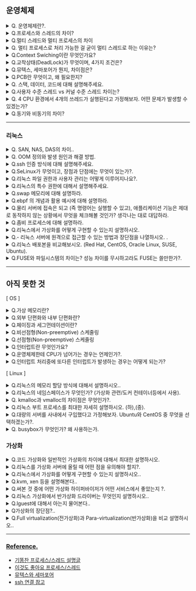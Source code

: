 ## 운영체제

<details>
<summary>Q. 운영체제란?.</summary>
<div markdown="1">


<span style="background:rgba(74, 82, 199, 0.2)">운영체제란 컴퓨터 사용자와 컴퓨터 HW 간의 인터페이스로서 동작하는 시스템 SW의 일종으로, 다른 응용프로그램이 유용한 작업을 할 수 있도록 환경을 제공해줍니다.</span>

![](https://i.imgur.com/IO8Ei9b.png)

운영체제의 코어(핵심) 부분을 **커널(Kernel)**이라고 하는데, 일반적으로는 커널에 여러가지 기능(라이브러리, 시스템 프로그램 등등)이 추가된 상태를 통칭해서 운영체제(OS)라고 한다.

### 운영체제의 주요 목적은?

CPU, 입출력 장치, 프로세스 등 컴퓨터 시스템의 자원을 관리하여 컴퓨터 시스템이 제대로 작동하도록 합니다. 이외에도 처리능력 향상, 반환 시간 단축, 신뢰도 향상 등이 있습니다.

- 처리능력: 일정 시간 내에 시스템이 처리하는 일의 양
- 신뢰도: 시스템이 주어진 문제를 정확하게 해결하는 정도
- 반환 시간: 일정 시간 내에 시스템이 처리하는 일의 양


</div>
</details>

<details>
<summary>Q.프로세스와 스레드의 차이?</summary>
<div markdown="1">

> - 프로세스: 운영체제로부터 자원을 할당받은 작업의 단위.  
> - 스레드: 프로세스가 할당받은 자원을 이용하는 실행 흐름의 단위.

### 프로세스 
- 프로세스는 각각 독립된 메모리 영역(Code, Data, Stack, Heap의 구조)을 할당받는다.
- 각 프로세스는 별도의 주소 공간에서 실행되며, 한 프로세스는 다른 프로세스의 변수나 자료구조에 접근할 수 없다.
- 한 프로세스가 다른 프로세스의 자원에 접근하려면 프로세스 간의 통신(IPC, inter-process communication)을 사용해야 한다.

  ![](https://i.imgur.com/TkHdAJQ.png)



### 스레드 
스레드는 프로세스 내에서 각각 Stack만 따로 할당받고 Code, Data, Heap 영역은 공유한다.
- 스레드는 한 프로세스 내에서 동작되는 여러 실행의 흐름으로, 프로세스 내의 주소 공간이나 자원들(힙 공간 등)을 같은 프로세스 내에 스레드끼리 공유하면서 실행된다.
- 같은 프로세스 안에 있는 여러 스레드들은 같은 힙 공간을 공유한다. 반면에 프로세스는 다른 프로세스의 메모리에 직접 접근할 수 없다.
- 각각의 스레드는 별도의 레지스터와 스택을 갖고 있지만, 힙 메모리는 서로 읽고 쓸 수 있다.
- 한 스레드가 프로세스 자원을 변경하면, 다른 이웃 스레드(sibling thread)도 그 변경 결과를 즉시 볼 수 있다.

  ![](https://i.imgur.com/iBkvhWc.png)


**<font color="#00b050">한마디로 요약:</font>**
프로세스는 각각 독립된 메모리 영역을 할당받는 반면에, 스레드는 stack 만 따로 할당 받고 code,data,heap 을 공유한다는 차이점이 있습니다. 



[이해하기 좋은 글](https://inpa.tistory.com/entry/%F0%9F%91%A9%E2%80%8D%F0%9F%92%BB-%ED%94%84%EB%A1%9C%EC%84%B8%EC%8A%A4-%E2%9A%94%EF%B8%8F-%EC%93%B0%EB%A0%88%EB%93%9C-%EC%B0%A8%EC%9D%B4)

</div>
</details>

<details>
<summary>Q.멀티 스레드와 멀티 프로세스의 차이</summary>
<div markdown="1">



![](https://i.imgur.com/tzoRBQU.png)

### 멀티 프로세스
**멀티 프로세싱이란**

하나의 프로그램을 여러 개의 프로세스로 구성하여 각 프로세스가 하나의 작업(태스크)을 처리하도록 하는 것이다.

**<font color="#00b050">장점</font>**
여러 개의 자식 프로세스 중 하나에 문제가 발생하면 그 자식 프로세스만 죽는 것 이상으로 다른 영향이 확산되지 않는다.

<font color="#ff0000">**단점**</font>
**Context Switching에서의 오버헤드**
Context Switching 과정에서 캐쉬 메모리 초기화 등 무거운 작업이 진행되고 많은 시간이 소모되는 등의 오버헤드가 발생하게 된다.

프로세스는 각각의 독립된 메모리 영역을 할당받았기 때문에 프로세스 사이에서 공유하는 메모리가 없어, Context Switching가 발생하면 캐쉬에 있는 모든 데이터를 모두 리셋하고 <u>다시 캐쉬 정보를 불러와야 한다.</u>

**프로세스 사이의 어렵고 복잡한 통신 기법(IPC)**
프로세스는 각각의 독립된 메모리 영역을 할당받았기 때문에 하나의 프로그램에 속하는 프로세스들 사이의 변수를 공유할 수 없다.



### 멀티 스레드
**멀티 스레딩이란**
하나의 응용프로그램을 여러 개의 스레드로 구성하고 각 스레드로 하여금 하나의 작업을 처리하도록 하는 것이다.


<font color="#00b050">**장점**</font>

**시스템 자원 소모 감소 (자원의 효율성 증대)**

프로세스를 생성하여 자원을 할당하는 시스템 콜이 줄어들어 자원을 효율적으로 관리할 수 있다.

**시스템 처리량 증가 (처리 비용 감소)**

스레드 간 데이터를 주고 받는 것이 간단해지고 시스템 자원 소모가 줄어들게 된다.
스레드 사이의 작업량이 작아 Context Switching이 빠르다.
간단한 통신 방법으로 인한 프로그램 응답 시간 단축

스레드는 프로세스 내의 Stack 영역을 제외한 모든 메모리를 공유하기 때문에 <u>통신의 부담이 적다.</u>

**<font color="#ff0000">단점</font>**
- 주의 깊은 설계가 필요하다.
- 디버깅이 까다롭다.
- 단일 프로세스 시스템의 경우 효과를 기대하기 어렵다.
- 다른 프로세스에서 스레드를 제어할 수 없다. (즉, 프로세스 밖에서 스레드 각각을 제어할 수 없다.)
- 멀티 스레드의 경우 자원 공유의 문제가 발생한다. (동기화 문제)
- 하나의 스레드에 문제가 발생하면 전체 프로세스가 영향을 받는다.

> **요약**
> 멀티 프로세스는 하나의 프로그램을 여러개의 프로세스로 구성하여 하나의 작업을 처리여 프로세스가 갑자기 종료되더라도 다른 프세스는 영향을 받지 않습니다만, 
> 
> 독립된 메모리 영역이기에 컨텍스트 스위치 비용이 발생합니다. 
> 
> 반면 멀티 스레드는 프로그램을 여러개의 쓰레드로 구성하여 작업을 처리합니다. 스레드간 데이터 공유가 쉽지만, 하나의 스레에 문제가 발생하면 다른 스레드가 영향을 받아 전체 프로세스가 영향을 받습니다.




</div>
</details>

<details>
<summary>Q. 멀티 프로세스로 처리 가능한 걸 굳이 멀티 스레드로 하는 이유는?</summary>
<div markdown="1">


![](https://i.imgur.com/pZ85MS5.png)

**자원의 효율성 증대**
멀티 프로세스로 실행되는 작업을 멀티 스레드로 실행할 경우, 프로세스를 생성하여 자원을 할당하는 시스템 콜이 줄어들어 자원을 효율적으로 관리할 수 있다.
–> 프로세스 간의 Context Switching시 단순히 CPU 레지스터 교체 뿐만 아니라 RAM과 CPU 사이의 캐쉬 메모리에 대한 데이터까지 초기화되므로 오버헤드가 크기 때문
스레드는 프로세스 내의 메모리를 공유하기 때문에 독립적인 프로세스와 달리 스레드 간 데이터를 주고 받는 것이 간단해지고 시스템 자원 소모가 줄어들게 된다.

**처리 비용 감소 및 응답 시간 단축**
또한 프로세스 간의 통신(IPC)보다 스레드 간의 통신의 비용이 적으므로 작업들 간의 통신의 부담이 줄어든다.
–> 스레드는 Stack 영역을 제외한 모든 메모리를 공유하기 때문
프로세스 간의 전환 속도보다 스레드 간의 전환 속도가 빠르다.
–> Context Switching시 스레드는 Stack 영역만 처리하기 때문

<span style="background:#fff88f">주의할 점!</span>

**동기화 문제**
스레드 간의 자원 공유는 전역 변수(데이터 세그먼트)를 이용하므로 함께 상용할 때 충돌이 발생할 수 있다.



</div>
</details>

<details>
<summary>Q.Context Swiching이란 무엇인가요?</summary>
<div markdown="1">

<span style="background:#fff88f">** Context Switching란?**</span>
CPU에서 여러 프로세스를 돌아가면서 작업을 처리하는 데 이 과정을 Context Switching라 한다. 
구체적으로, 동작 중인 프로세스가 대기를 하면서 해당 프로세스의 상태(Context)를 보관하고, 대기하고 있던 다음 순서의 프로세스가 동작하면서 이전에 보관했던 프로세스의 상태를 복구하는 작업을 말한다.

![](https://i.imgur.com/jqyMIXP.png)


</div>
</details>


<details>
<summary>Q.교착상태(DeadLock)가 무엇이며, 4가지 조건은?</summary>
<div markdown="1">

![](https://i.imgur.com/khT3h2T.png)

### 교착상태란 
교착상태(Dead Lock)은 둘 이상의 프로세스들이 자원을 점유한 상태에서 서로 다른 프로세스가 점유하고 있는 자원을 요구하며 무한정 기다리는 현상을 의미한다.

#### 교착상태 발생 조건

주로 멀티 프로그래밍 환경에서 한정된 자원을 얻기 위해 서로 경쟁하는 상황에서 발생한다.

교착상태가 발생하기 위해서는 다음의 네가지 조건이 충족되어야 하는데, 이 네가지 조건 중 하나라도 충족되지 않으면 교착상태가 발생하지 않는다.

#####  1. 상호배제(Mutual Exclusion)

<span style="background:#fff88f">자원은 한 번에 한 프로세스만이 사용할 수 있어야 한다</span>. 상호 배제 기법에는 뮤텍스, 세마포어 등이 있다.

##### 2. 점유와 대기(Hold and Wait)

최소한 하나의 자원을 점유하고 있으면서 다른 프로세스에 할당되어 사용하고 있는 자원을 추가로 점유하기 위해<u> 대기하는 프로세스가 있어야 한다</u>.

##### 3. 비선점(Non-preemption)

다른 프로세스에 할당된 자원은 사용이 끝날 때까지 <u>강제로 빼앗을 수 없어야 한다</u>.

##### 4. 환경 대기(Circular Wait)

서로 다른 공유 자원을 사용하기 위해 **대기하는 프로세스들이 원형으로 구성(순환형태)**되어 있어 자신에게 할당된 자원을 점유하면서<u> 앞이나 뒤에 있는 프로세스의 자원을 요구</u>한다.


####  **🚀 데드락 예방(Prevention)**

**데드락의 발생조건 4가지 중 하나라도 발생하지 않게 하는 것**이 데드락을 예방하는 방법입니다. 즉, 각각의 조건을 방지(부정)하여 데드락 발생 가능성을 차단합니다.

- **자원의 상호 배제 조건** 방지 : 한 번에 여러 프로세스가 공유 자원을 사용할 수 있게 합니다.
    - 그러나 추후 동기화 관련 문제가 발생할 수 있습니다.
- **점유 대기 조건 방지** : 프로세스 실행에 필요한 모든 자원을 한꺼번에 요구하고 허용할 때까지 작업을 보류해서, 나중에 또다른 자원을 점유하기 위한 대기 조건을 성립하지 않도록 합니다.
    
- **비선점 조건 방지** : 이미 다른 프로세스에게 할당된 자원이 선점권이 없다고 가정할 때, 높은 우선순위의 프로세스가 해당 자원을 선점할 수 있도록 합니다.

- **순환 대기 조건 방지** : 자원을 순환 형태로 대기하지 않도록 <u>일정한 한 쪽 방향</u>으로만 자원을 요구할 수 있도록 합니다.



</div>
</details>

<details>
<summary>Q.뮤텍스, 세마포어가 뭔지, 차이점은?</summary>
<div markdown="1">

여러 프로세스가 동시에 공유 데이터에 접근할 때 접근 순서에 따라 실행 결과가 달라지는 상황에 놓인 프로세스들을 경쟁상태(reace condition)에 있다고 한다. 이러한 경쟁상태를 예방하려면, 병행 프로세스들을 동기화 해야 하는데, 이는 임계 영역을 이용한 상호 배제로 구현할 수 있다. 

> **임계영역** 
> 여러 프로세스가 데이터를 공유하며 수행될 때, 각 프로세스에서 공유데이터를 접근하는 프로그램 코드 부문 

여기서 뮤텍스와 세마포어가 바로 상호 배제의 방법들 중 하나이다. 

###  뮤텍스(mutex)

뮤텍스는 Key 에 해당하는 어떤 오브젝트가 있으며 이 오브젝트를 소유한 (쓰레드,프로세스) 것 만이 공유자원에 접근할 수 있다.

![](https://i.imgur.com/8nwyKeN.png)

다중 프로세스들의 공유 리소스에 대한 접근을 조율하기 위해 locking 과 unlocking 을 사용한다. 즉, 쉽게 말하면 뮤텍스 객체를 두 스레드가 동시에 사용할 수 없다는 의미이다.

- lock : 현재 임계 구역에 들어갈 권한을 얻어옴( 만약 다른 프로세스/스레드가 임계 구역 수ㅇ중이면, 종료할 때까지 대기)
- unlock : 현재 입계 구역을 모두 사용했음을 알림. (대기중인 다른 프로세스/스레드가 임ㅖ구역에 진입할 수 있음.)

##### 과정

- 1번 프로세스가 자원을 접근하기 위해 Key를 점유한다.
    
- 1번 프로세스는 키를 점유했기 때문에 공유 자원을 사용한다.
    
- 2번 프로세스가 공유 자원을 사용하기를 원한다.
    
- 2번 프로세스는 키를 점유하기 위해 대기한다.
    
- 3번 프로세스 또한 공유 자원을 사용하기 위해 2번 프로세스 다음 순번으로 대기한다.
    
- 1번 프로세스가 공유 자원을 다 사용하고 Key를 반환한다.
    
- 2번 프로세스는 대기하고 있다가 반환된 Key를 점유하고 공유 자원을 사용한다.


**(예시)**

![](https://i.imgur.com/6q9ueph.png)
프로세스는 자원에 접근하기 위해 열쇠(lock)를 얻고 화장실(자원)을 쓴다.
다 쓰고 키(unlock)을 반납한다. 

뮤텍스에서는 3가지 알고리즘을 사용한다고 한다.
1. 데커알고리즘
2. 피터슨 알고리즘
3. 제과점 알고리즘 



### 세마포어란?
공유 자원에 대한 접속을 제어하기 위해 최대 허용치만큼 접근 요청을 가능하게 하여 카운트를 세서 카운트가 0이되면 대기하도록 하여 상호 배제를 달성하는 기법입니다.

![](https://i.imgur.com/w88Hkst.png)

앞선 방법들과의 차이점을 제시하자면,
앞선 방법은 프로세스가 임계 영역에 진입할 수 없을 때 진입 조건이 true 가 될 때까지 반복적으로 조사하고 바쁜 대기를 하기 때문에 프로세스를 낭비한다. 따라서, 진입 조건을 반복 조사하지 않고 true일때 프로세스 상태를 확인한다면, 프로세서 사이클을 낭비하지 않을 것입니다.

##### 과정

- 공유 자원에 대한 최대 허용치를 정의한다. 우선, 3으로 해보겠다.
    
- 1번 프로세스가 공유 자원에 접근한다. 허용치는 2로 감소하였다.
    
- 2번 프로세스가 공유 자원에 접근한다. 허용치는 1로 감소하였다.
    
- 3번 프로세스가 공유 자원에 접근한다. 허용치는 0로 감소하였다.
    
- 4번 프로세스가 공유 자원에 접근한다. 허용치가 0이므로 대기한다.
    
- 2번 프로세스가 공유 자원을 다 사용하였다. 허용치는 1로 증가하였다.
    
- 4번 프로세스는 대기 하다 허용치가 1로 증가되어 공유 자원에 접근한다. 허용치는 다시 0으로 감소하였다.



이또한 예시를 통해 알아봅시다.

![](https://i.imgur.com/o4BH3M6.png)
위 그림은 카운팅 세마포어를 쉽게 이해할 수 있는 예시입니다. 즉, 유한한 개수를 가진 자원에 대한 접근을 제어하는데에 사용할 수 있습니다. 

그리고 다른 방법은 이진 세마포어가 있습니다. 세마포어의 초기 값이 0 또는 1만 가질 수 있는 세마포어 입니다. (뮤텍스가 이진 세마포어와 비슷한 것이라 생각하면 됩니다.)


### 뮤텍스와 세마포어의 차이

- 세마포어는 뮤텍스가 될 수 있지만, 뮤텍스는 세마포어가 될 수 없다.
    
- 세마포어는 소유할 수 없으며, 뮤텍스는 소유할 수 있고 소유주가 그에 대한 책임을 가진다.
    
- 세마포어는 동기화 대상이 여러개 일 때 사용하고, 뮤텍스는 동기화 대상이 오로지 하나 일 때 사용된다.



</div>
</details>

<details>
<summary>Q.PCB란 무엇이고, 왜 필요한지?</summary>
<div markdown="1">

#### **PCB (Process Control Block)**

PCB(프로세스 제어 블록)는 운영체제에서 프로세스를 관리하기 위해 해당 프로세스의 상태 정보를 담고 있는 자료구조를 말한다.

프로세스를 컨텍스트 스위칭 할때 기존 프로세스의 상태를 어딘가에 저장해 둬야 다음에 똑같은 작업을 이어서 할 수 있을 것이고, 새로 해야 할 작업의 상태 또한 알아야 어디서부터 다시 작업을 시작할지 결정할 수 있을 것이다. 즉, PCB는 프로세스 스케줄링을 위해 프로세스에 관한 모든 정보 저장하는 **임시 저장소**인 것이다. 

![](https://i.imgur.com/5LZ83z1.png)

따라서 운영체제는 PCB에 담긴 프로세스 고유 정보를 통해 프로세스를 관리하며, 프로세스의 실행 상태를 파악하고, 우선순위를 조정하며, 스케줄링을 수행하고, 다른 프로세스와의 동기화를 제어한다. 

운영체제에 따라 PCB에 포함되는 항목이 다를 수 있지만 일반적으로 PCB내 에는 다음과 같은 정보가 포함되어 있다.

![](https://i.imgur.com/vh9Kho9.png)


##### context switching 과정 
![](https://i.imgur.com/sJMt2zS.png)



</div>
</details>


<details>
<summary>Q. 스택, 데이터, 코드에 대해 설명해주세요.</summary>
<div markdown="1">

   ![](https://i.imgur.com/MIUCWIZ.png)

- **코드 영역(Code / Text)** : 프로그래머가 작성한 프로그램 함수들의 코드가 CPU가 해석 가능한 기계어 형태로 저장되어 있다.
- **데이터 영역(Data)** : 코드가 실행되면서 사용하는 전역 변수나 각종 데이터들이 모여있다. 데이터영역은 .data ,.rodata, .bss 영역으로 세분화 된다.
    - .data : 전역 변수 또는 static 변수 등 프로그램이 사용하는 데이터를 저장
    - .BSS : 초기값 없는 전역 변수, static 변수가 저장
    - .rodata : const같은 상수 키워드 선언 된 변수나 문자열 상수가 저장
- **스택 영역(Stack)** : 지역 변수와 같은 호출한 함수가 종료되면 되돌아올 임시적인 자료를 저장하는 독립적인 공간이다. Stack은 함수의 호출과 함께 할당되며, 함수의 호출이 완료되면 소멸한다. 만일 stack 영역을 초과하면 stack overflow 에러가 발생한다.
- **힙 영역(Heap)** : 생성자, 인스턴스와 같은 동적으로 할당되는 데이터들을 위해 존재하는 공간이다. 사용자에 의해 메모리 공간이 동적으로 할당되고 해제된다.


</div>
</details>


<details>
<summary>Q.사용자 수준 스레드 vs 커널 수준 스레드 차이는?</summary>
<div markdown="1">

### 사용자 수준 스레드
사용자 레벨 라이브러리를 통해 구현된 스레드로, 커널 영역 위에서 동작합니다.
이 스레드는 스레드를 관리하는 라이브러리로 인해 사용자 단에서 생성 및 관리되는 스레드입니다.  
그래서 커널이 따로 관리하지 않고, 커널이 이 스레드에 대해서 알지도 못합니다.

한 마디로 커널 레벨 밖에 있는 스레드.

이것은 실제 물리적으로 정말 커널 밖에 있고 그런 것이 아니라, 전부 커널 내부에 있지만 커널의 통제권 안에 있는지 차이인 것입니다.   
커널에는 '커널 모드'와 '사용자 모드' 두 가지가 있고, 여기서 '사용자 모드'에서 동작하는 스레드가 사용자 수준 스레드인 것입니다.
![](https://i.imgur.com/Vl4Jevn.png)

입출력 인터럽트가 발생하면 커널은 '사용자 모드'가 되어서 사용자 수준 스레드의 응답을 기다린다. 사용자 수준 스레드의 응답이 오면 다시 '커널 모드'로 변환되어 이어서 커널 스레드가 일 처리를 하게 되는 것이다.

#### 장점
스레드 관련 작업시 커널을 호출하지 않아 오버헤드가 낮습니다.
커널에 독립적으로 스케줄링 가능하여 모든 운영체제에 적용이 가능합니다.

#### 단점
커널이 스레드 관리에 직접 개입하지 못함
User mode 에서 실행되어, System Call 발생 시 대응이 안좋습니다. 

![](https://i.imgur.com/KQd5iHQ.png)






### 커널 수준 스레드 
커널 레벨에서 생성되는 스레드로, 커널이 스레드와 관련된 모든 작업을 직접 관리합니다.

#### 장점
모든 스레드가 system call 로 구현이 가능합니다.
커널이 직접 스레드와 관련된 모든 작업을 처리합니다. 

#### 단점
커널 단 수행시간이 오래걸려 오버헤드가 높습니다.
![](https://i.imgur.com/jCOFNAG.png)


커널 수준에서는 프로세스가 주기억 장치에 여러 개가 적재되어 CPU 할당을 기다리며 동작합니다.

CPU에서 인터럽트 발생으로 현재 작업 중인 프로세스가 Block 되고 다른 프로세스로 변경할 때, CPU 내 재배치 레지스터에 다음에 실행할 프로세스 정보들로 교체를 하고 캐시를 비운다. 이 것을 **컨텍스트 스위칭**이라고 한다.

이 컨텍스트 스위칭이 일어날 때는 CPU가 일을 못하게 됩니다. 그래서 이게 자주 일어나면 성능에 영향이 발생하게 되는 단점이 있습니다.  
하지만 커널이 직접 관리하므로 특정 스레드가 Block이 되어도 다른 스레드들은 독립적으로 일을 할 수 있습니다.





</div>
</details>

<details>
<summary>Q. 4 CPU 환경에서 4개의 쓰레드가 실행된다고 가정해보자. 어떤 문제가 발생할 수 있겠는가?</summary>
<div markdown="1">


4코어 4스레드의 cpu 환경에서 작업이 여러개 진행된다면, 


</div>
</details>


<details>
<summary>Q.동기와 비동기의 차이?</summary>
<div markdown="1">

### 동기 
동기는 사전적으로 '동시에 일어난다' 라는 의미를 갖고있습니다.
프로그래밍에서 동기는 작업이 순차적으로 진행되는 것을 의미합니다.
즉, 한 작업이 시작되면, 해당 작업이 완료될 때까지 다른 작업이 기다려야합니다.
동기 방식은 호출한 함수 또는 작업이 반환될 때까지 실행 흐름이 차단되는 특징이 있습니다. 

동기 방식은 일반적으로 간단하고, 직관적인 코드를 작성하기 쉽습니다. 하지만 여러 작업이 동시에 실행되어야 하는 경우 각 작업의 완료를 기다리는 동안, 시간이 소요되어 전체 프로세스의 성능이 저하될 수 있습니다.
또한 한 작업이 지연되면, 다른 작업들도 모두 지연되는 문제가 발생할 수 있습니다. 

### 비동기

비동기는 사전적으로 '동시에 일어나지 않는다' 는 의미를 가지고 있습니다. 프로그래밍에서 비동기는 작업이 독립적으로 실행되며, 작업의 완료 여부를 기다리지 않고 다른 작업을 실행할 수 있는 방식을 의미합니다. 

즉, 비동기 방식은 작업이 시작되면 해당 작업이 완료될 때까지 기다리지 않고, 다음 코드를 실행할 수 있습니다. 비동기 방식은 주로 I/O 작업이나 네트워크 요청과 같이 시간이 오래걸리는 작업에 유용합니다.
이러한 작업을 비동기적으로 처리하면, 프로그램은 작업이 완료되기를 기다리는 동안 다른 작업을 처리할 수 있으므로 전체적인 성능이 향상됩니다. 
비동기 방식은 콜백(callback), 프라미스(Promise), async/await 등의 메커니즘을 통해 구현될 수 있습니다. 

> 요약
> 동기방식은 작업을 순차적으로 처리하며, 다음 작업을 실행하기 위해 이전 작업의 완료를 기다립니다.
> 반면에, 비동기 방식은 작업을 독립적으로 실행하며, 다른작업을 실행하면서 작업의 완료를 기다리지 않습니다. 
> 동기와 비동기의 선택은 프로그램의 요구사항과 성능에 따라 달라집니다. 


</div>
</details>




---
### 리눅스
<details>
<summary>Q. SAN, NAS, DAS의 차이..</summary>
<div markdown="1">

> DAS, NAS, SAN이란?

다스, 나스, 샌이란 스토리지의 종류이고, 연결방식의 차이가 있습니다.

각 스토리지는 어떻게 연결되는지, 어떤 방식의 차이인지 알아보겠습니다.

​

**DAS와 NAS**

DAS와 NAS는 하드디스크를 여러개 장착가능한 <span style="background:#fff88f">데이터 스토리지</span>이며,

DAS는 유선으로 외장하드처럼, NAS는 와이파이나 랜으로 무선의 클라우드처럼 사용됩니다.

​

**DAS(외장하드, Direct Attached Stoage)**
![](https://i.imgur.com/6s7LVkv.png)

PC나 서버에 다이렉트로 꽂아서(USB처럼) 사용하는 스토리지.

서버와 하드웨어를 1:1로 연결.

각 서버는 자신이 직접 파일 시스템을 관리합니다.

쉽게말해 하드를 여러개 끼울 수 있는 서버의 외장하드를 의미합니다.

서버에 직접 외장저장장치를 연결하므로 속도는 빠르고 확장은 쉽지만, 연결 수에 한계가 있습니다.



**NAS ( 클라우드와 유사, Network Attached Storage )**

쉽게 말해 DAS에 네트워크 기능이 탑재된것과 같습니다.
![](https://i.imgur.com/ipJHHBo.png)

​

서버와 저장장치가 이더넷등의 LAN방식의 네트워크에 연결된 방식입니다.

LAN은 TCP/IP 프로토콜 기반이고 저장장치는 SCSI를 사용하므로 이들 간 통신을 위해

중계역할을 하는 파일서버가 필요합니다.

스토리지 내에서 직접 파일을 읽기/쓰기/공유 합니다.

​

[ LAN( Local Area Network, 근거리 통신망)

- 광대역 통신망과는 달리 학교, 회사, 연구소 등 한 건물이나 일정 지역 내에서 컴퓨터나 단말기들을 고속 전송 회선으로 연결하여 프로그램 파일 또는 주변장치를 공유할 수 있도록 한 네트워크 형태

SCSI( small computer system interface )

- 컴퓨터 주변기기 접속을 위한 직렬 표준 인터페이스 ]

​

장점: DAS와 달리 PORT수 제한이 없어 확장성과 유연성이 뛰어남

경제적 유리, 설치/유지보수 용이

단점: 접속증가 시 성능저하, 전송속도 DAS보다 느림.

파일시스템 공유하기때문에 보안 비교적 취약. 백엄이 어려움.



​

**SAN ( Storage Area Network )**

서버와 저장장치를 NAS와는 다르게 ( NAS는 표준 이더넷 연결 )

Fiber channel( 광채널 ) switch로 연결한 고속데이터 네트워크

​

저장장치를 향상시켜 장치가 로컬 연결장치로 서버의 운영체제에 표시되도록 합니다.

​

**DAS와 NAS의 단점 보완**.

서버당 접속 스토리지 수 제한 해결.

전용 파이버채널 스위치( 광채널 )을 둠으로써 빠른 속도의 연결을 유지하는 것이 특징입니다.
![](https://i.imgur.com/X2E88vK.png)



</div>
</details>

<details>
<summary>Q. OOM 정의와 발생 원인과 해결 방법.</summary>
<div markdown="1">

Linux의 swap 메모리와 물리 메모리를 모두 사용 중 일 때, 프로세스에서는 필요에 의해 추가적인 물리 메모리 할당을 요청하였는데, <span style="background:#fff88f">더 이상 할당할 물리 메모리 공간이 없어 할당이 불가능한 상태를 의미한다</span>. 즉 메모리 Over Commit 상태일 때 발생하는 현상으로 물리적으로 메모리가 부족하다는 뜻이다. 이러한 문제는 물리 메모리만 증설하면 사실 간단히 해결된다. 하지만 왜 이러한 현상이 발생하는지 원인을 찾지 못한 상태에서 무한정 메모리를 증설할 수도 없다.

해결 방법 😀:
리눅스 커널이 메모리를 확보하기 위해 실행하는 OOM Killer 를 이용합니다.
OOM Killer 는 점수를 매겨 가장 높은 점수를 받은 프로세스 부터 강제 종료합니다. 
이를 OOM Scoring 이라고 하는데요, 특정 프로세스의 점수는 /proc/${pid}/oom_score 파일을 통해 조회할 수 있습니다.

[프로세스의 점수 산정 기준]
1. 완료된 작업의 수를 최대로 유지해야 한다.
2. 많은 양의 메모리를 복구한다.
3. 메모리를 많이 소비하지 않은 프로세스는 죽이지 않는다.
4. 최소한의 프로세스만 죽인다.
5. 사용자가 지정한 프로세스를 죽이려 시도한다.





[나중에 볼 링크](https://blog.naver.com/hanajava/223133077977)
[나중에 볼 링크2](https://hbase.tistory.com/319)

</div>
</details>

<details>
<summary>Q.ssh 인증 방식에 대해 설명해주세요.</summary>
<div markdown="1">

SSH 프로토콜은 안전한 원격 접속과 보호되지 않은 네트워크에서 안전한 네트워크 서비스를 제공하기 위해 **암호화를 사용합니다.**

암호화를 통해, 호스트(클라이언트)와 원격지(서버)간의 연결(사용자 인증, 명령, 파일 전송)을 네트워크 공격으로부터 보호할 수 있는데요.

SSH 프로토콜은 클라이언트-서버 모델로 동작하며 **대칭키 방식, 비대칭키 방식, 해시 알고리즘을 사용**하여 인증 및 암호화를 수행합니다.

**대칭키 방식은 클라이언트-서버 간 전체 연결을 암호화에 사용**되며,

**비대칭키 방식은 키 교환, 클라이언트 인증, 서버 인증에 사용**되고,

**해시 알고리즘은 패킷의 무결성을 확인하기 위해 사용**됩니다. (HMAC : Hash based Message Authenticated Codes)

![](https://i.imgur.com/YOWxDuJ.png)

**1. 클라이언트는 서버에 원격 접속하기 위해 연결을 설정하는 프로세스를 시작한다.**
**2. 서버는 자신의 공개키를 클라이언트에게 전송한다.**
**3. 클라이언트와 서버는 여러 Parameter들을 주고 받으며 보안 채널을 확립한다.**
**3.1 올바른 서버인지 확인(클라이언트 관점)**
**3.2 암호화된 통신을 위한 세션키 생성(대칭키 생성)**
SSH에서 사용하는 대표적인 **키****교환 알고리즘인 디피-헬만(Diffie-Hellman : DH) 알고리즘**은 상대방의 공개키와 나의 개인키를 통해 대칭키를 얻는 방법입ㄴ디ㅏ.
**[주의] 대칭키 교환에 사용되는 키 쌍은 서버와 클라이언트 인증에 사용되는 SSH 키 쌍과 다름**

SSH가 DH를 통해 얻은 대칭키는 **개별 세션에 대해 생성되며 더 이상 필요하지 않은 즉시 사라진다.** 

따라서 클라이언트나 서버의 개인키가 유출되어도 이전 세션키를 통해 수행한 통신 내용을 복호화할 수 없다.

이는 TLS 세션에서도 사용되는 구성으로 인증서에 만료 날짜가 있는 경우 개인키는 중간자 공격으로 인해 유출되어도 인증서가 만료되었을 시 사용할 수 없으므로 만료 후에는 강한 보안 유지를 하지 않아도 된다.
**3.3 서버에 접근할 수 있는 클라이언트인지 확인(서버 관점)**
- ssh 키 쌍을 사용하여 클라이언트를 확인한다.




</div>
</details>

<details>
<summary>Q.SeLinux가 무엇이고, 장점과 단점에는 무엇이 있는가?.</summary>
<div markdown="1">

- 리눅스는 소스코드가 공개되어 있어 보안이 취약한데 취약점을 보완한 것이 SELinux이다.
- Linux의 핵심인 Kernel을 보호하기 위한 도구이다. (Linux Kernel 모듈)
- 기존 접근 통제 규칙보다 우선으로 동작하여 SELinux의 보안 정책에 맞지 않을 경우 차단한다. 
- 3가지 상태가 존재한다.
    
    - enforcing : 강제
    - permissive : 허용
    - disabled : 비활성화

### [✔️ SELinux 장점](#✔️-SELinux-장점)

**<span style="background:#d3f8b6">1. 사전 정의된 접근 통제 정책 탑재</span>**

사용자, 역할, 타입, 레벨등의 다양한 정보를 조합하여 어떤 프로세스가 어떤 파일, 디렉터리, 포트등에 접근 가능한지에 대해 **사전에 잘 정의된 접근 통제 정책이 제공**된다. 

**MAC 적용을 위해 시스템 관리자가 할 일이 대폭 줄었고** 애플리케이션의 변경없이 setuid와 1024 이하 포트를 사용하는 데몬을 안전하게 사용할 수 있다. 

**2. <span style="background:#d3f8b6">"Deny All, Permit Some" 정책으로 잘못된 설정 최소화</span>**

"모든 걸 차단하고 필요한 것만 허용"하는 정책은 단순하면서 강력한 정보 보호를 위한 최선의 정책이다.

SELinux 의 보안 정책도 이 방식으로 사전에 설정되어 있으므로 잘못된 설정이 기본 포함돼 있을 여지가 적다.

**3. <span style="background:#d3f8b6">권한 상승 공격에 의한 취약점 감소</span>**

setuid 비트가 켜져 있거나 루트로 실행되는 프로세스처럼 위험한 프로그램들은 샌드박스안에서 별도의 도메인으로 격리되어 실행되므로 루트 권한을 탈취해도 해당 도메인에만 영향을 미치고 전체 시스템에 미치는 영향이 최소화된다.

ex) 아파치 httpd 서버의 보안 취약점을 통해 권한을 획득했어도 아파치같은 서버 데몬은 낮은 등급의 권한을 부여 받으므로 공격자는 일반 사용자의 홈 디렉터리를 읽을 수 없고 /tmp 임시 디렉터리에 파일을 쓸 수가 없다.

**4. <span style="background:#d3f8b6">잘못된 설정과 버그로부터 시스템 보호</span>**

잘못된 설정이나 신뢰할 수 없는 입력을 악용한 공격에서 프로세스를 보호할 수 있다.

ex) 버퍼의 입력 길이등을 제대로 체크하지 않아서 발생하는 버퍼 오버 플로 공격(buffer overflow attack)의 경우 SELinux 는 어플리케이션이 메모리에 있는 코드를 실행할 수 없게 통제하므로 데몬 프로그램에 버퍼 오버 플로 버그가 있어도 쉘을 얻을 수가 없다.

### [✔️ SELinux 의 한계](#✔️-SELinux-의-한계)

SELinux 의 주요 목표는 잘못된 설정이나 프로그램의 보안 버그로 인해 시스템이 공격 당해도 시스템과 데이터를 보호하고 2차 피해를 막는 것이다.

SELinux 는 여러 가지 보안 요소중에 하나이며 SELinux 로 모든 보안 요건이 충족되지는 않는다.

SELinux 는 침입 차단 시스템(IPS : Intrusion Protection System), 침입 탐지 시스템(IDS : Intrusion Detection System)이나 바이러스 백신이 아니므로 여러 보안 요소와 혼용하여 사용해야 한다. 

출처 : [뭉게뭉게 클라우드:티스토리](<https://nice-engineer.tistory.com/entry/Linux-SELinux-Security-Enhanced-Linux](https://nice-engineer.tistory.com/entry/Linux-SELinux-Security-Enhanced-Linux>)

</div>
</details>

<details>
<summary>Q.리눅스 파일 권한과 사용자 관리는 어떻게 이루어지나요?.</summary>
<div markdown="1">

### 리눅스 파일 권한 관리

- 리눅스는 멀티 유저 운영체제이므로 파일과 디렉토리의 권한 관리가 중요합니다.
- `ls -l` 명령어로 파일과 디렉토리의 권한을 확인할 수 있습니다.
<span style="background:#fff88f">-<font color="#0c0c0c"> 권한은 읽기(r), 쓰기(w), 실행(x)으로 구성되며, 소유자, 그룹, 기타 사용자로 구분됩니다.</font></span>
- `chmod` 명령어로 파일과 디렉토리의 권한을 변경할 수 있습니다.
- 특수 권한인 SetUID, SetGID, Sticky-Bit 등도 관리할 수 있습니다.

### 리눅스 사용자 관리

<font color="#0c0c0c"><span style="background:#fff88f">- 리눅스 사용자는 root 사용자와 일반 사용자로 구분됩니다.</span></font>
<font color="#0c0c0c"><span style="background:#fff88f">- root 사용자는 모든 권한을 가지며, 일반 사용자는 root가 부여한 권한 내에서만 작업할 수 있습니다.</span></font>
- 사용자 계정은 UID(User ID)로 관리되며, root는 UID 0, 일반 사용자는 1부터 시작합니다.
- 시스템 계정과 솔루션 계정도 존재하며, `/etc/passwd` 파일에 저장됩니다.
- `useradd`, `userdel`, `usermod` 등의 명령어로 사용자 계정을 관리할 수 있습니다.
- `su`, `sudo` 명령어로 사용자를 전환할 수 있습니다.

### 사용자 그룹 관리

<span style="background:#fff88f"><font color="#0c0c0c">- 사용자를 그룹으로 묶어 관리할 수 있습니다.</font></span>
- `groupadd`, `groupdel`, `groupmod` 명령어로 그룹을 관리할 수 있습니다.
- 사용자를 그룹에 추가하거나 제거할 수 있습니다.
- 그룹 권한을 통해 여러 사용자에게 일괄적으로 권한을 부여할 수 있습니다.

요약하면, 리눅스는 파일과 디렉토리의 권한 관리, 사용자 계정 관리, 그룹 관리 등을 통해 보안을 강화할 수 있습니다. 이를 위해 다양한 명령어와 설정 파일을 활용할 수 있습니다.

</div>
</details>

<details>
<summary>Q.리눅스의 특수 권한에 대해서 설명해주세요.</summary>
<div markdown="1">

### 특수 권한(setuid, setgid, sticky bit)

- 프로세스에 부여되는 번호들:
    - 프로세스 식별자(PID)
    - 실제 사용자 ID(RUID)
    - 유효 사용자 ID(EUID)
    - 실제 사용자 그룹(RGID)
    - 유효 사용자 그룹 ID(EGID)
- 사용 용도:
    - 계정 관리
    - 접근 권한 결정
- 권한 관리 명령어:
    - `chmod`: 파일/디렉토리 권한 변경
    - `umask`: 새로 생성되는 파일/디렉토리의 기본 권한 설정
    - `chown`: 파일/디렉토리 소유자 변경
    - `chgrp`: 파일/디렉토리 소속 그룹 변경

### setuid (Set User ID)

- 실행 파일에 부여할 수 있는 특수 권한
- 실행 시 파일 소유자의 권한으로 동작
- 일반 사용자가 root 권한이 필요한 작업을 수행할 수 있게 해줌
- 보안상 주의가 필요하며, 최소한의 권한만 부여해야 함

### setgid (Set Group ID)

- 디렉토리에 부여할 수 있는 특수 권한
- 새로 생성된 파일/디렉토리가 디렉토리 소유 그룹을 상속
- 그룹 단위 협업 시 유용

### Sticky Bit

- 디렉토리에 부여할 수 있는 특수 권한
- 777 권한의 디렉토리에서 파일 삭제 권한을 제한
- 다른 사용자가 해당 디렉토리의 파일을 삭제하지 못하도록 함

이와 같이 리눅스의 특수 권한은 보안과 편의성을 높이는 데 활용됩니다. 하지만 잘못 사용하면 보안 문제가 발생할 수 있으므로 주의해서 관리해야 합니다.

</div>
</details>

<details>
<summary>Q.swap 메모리에 대해 설명하라.</summary>
<div markdown="1">

리눅스에서의 Swap 메모리도 앞서 설명한 것처럼 메모리 사용량이 늘어남에 따라 디스크 일부를 마치 확장한 RAM 처럼 사용하게 해 줍니다.

리눅스 커널은 실제 메모리에 올라와 있는 메모리 블록들 중 당장 쓰이지 않는 것을 디스크에 저장하고, 이를 통해 사용 가능한 메모리 영역을 늘립니다.

</div>
</details>

<details>
<summary>Q.ebpf 의 개념과 활용 예시에 대해 설명하라.</summary>
<div markdown="1">

### BPF: Berkely Packet Filter

BPF는 1992년에 패킷 필터로 패킷을 분석하고 필터링하는데에 사용되는 in-kernel virtual machine입니다. BSD에서 처음 도입했으며 리눅스에서도 이 개념을 빌려와서 서브시스템을 만들었습니다. in-kernel virtual machine이라고 함은 정말로 가상의 레지스터와 스택 등을 갖고 있으며 이를 바탕으로 코드를 실행한다는 뜻입니다.

> 요약 : 네트워크 트래픽을 분석해야 하는 프로그램을 위해 특정 OS에서 사용되는 기술입니다. 이름 그대로 패킷을 걸러내는 필터


### eBPF: extended BPF

eBPF는 확장 BPF라는 뜻입니다. 기존의 BPF에서 사용하던 머신에서 더 나아가서 레지스터의 크기를 늘려주고 스택과 맵을 도입하는 등의 변화가 있었습니다. 그래서 기존의 BPF를 cBPF (classic BPF)라고 부르고 새로운 BPF를 eBPF로 부르게 되었습니다.

eBPF는 다양한 종류의 트래픽에 걸쳐 작동하므로 통합 관찰가능성이라는 기업의 목표를 달성하는 데 큰 도움이 됩니다. 예를 들어, 데브옵스 엔지니어는 전체 트레이스 요청, 데이터베이스 질의, HTTP 요청, gRPC 스트림 수집은 물론 CPU 사용량이나 전송 바이트 수와 같은 자원 활용 지표(메트릭스) 수집에도 eBPF를 활용할 수 있습니. 따라서 해당 기업은 관련 통계를 산출하고 데이터의 개요를 파악해 다양한 기능의 자원 소모 현황을 이해할 수 있게 됩니다. 또한, eBPF는 암호화된 트래픽을 처리할 수 있습니다.

출처 : 
- [첫번째](https://kim-dragon.tistory.com/274)
- [두번째](https://hyeyoo.com/133)

</div>
</details>


<details>
<summary>Q.물리 서버에 접속은 되고 (즉 명령어는 실행할 수 있고), 애플리케이션 기능은 제대로 동작하지 않는 상황에서 무엇을 체크해볼 것인가? 생각나는 대로 대답하라.</summary>
<div markdown="1">

1. **서버 상태 확인**
    
    - 서버 리소스 사용량(CPU, 메모리, 디스크 등) 모니터링
    - 시스템 로그 확인을 통한 오류 및 이벤트 분석
    - 네트워크 연결 상태 점검
2. **애플리케이션 구성 확인**
    
    - 애플리케이션 설정 파일 점검
    - 데이터베이스 연결 상태 확인
    - 외부 서비스 연동 상태 점검
3. **애플리케이션 프로세스 확인**
    
    - 애플리케이션 프로세스 실행 여부 확인
    - 프로세스 로그 분석을 통한 오류 확인
    - 프로세스 리소스 사용량 모니터링
4. **네트워크 연결 확인**
    
    - 방화벽 설정 점검
    - 포트 및 프로토콜 연결 상태 확인
    - 외부 네트워크 연결 상태 점검
5. **운영체제 및 패키지 버전 확인**
    
    - 운영체제 버전 및 패치 상태 확인
    - 필요한 라이브러리 및 패키지 설치 여부 확인
6. **모니터링 및 로깅 설정 확인**
    
    - 애플리케이션 로그 설정 및 수집 상태 점검
    - 시스템 모니터링 도구 설정 및 경보 기능 확인

</div>
</details>

<details>
<summary>Q.좀비 프로세스에 대해 설명하라.</summary>
<div markdown="1">

좀비 프로세스는 부모 프로세스가 자식 프로세스를 제대로 종료하지 못할 때 발생합니다. 그런 상황은 보통 부모 프로세스가 자식 프로세스보다 먼저 종료되는 경우 발생합니다. 원래 자식 프로세스는 부모 프로세스가 종료해줘야 합니다.

그렇다고 부모 프로세스가 먼저 종료된 모든 경우에 좀비 프로세스가 발생하는 건 아닙니다. 예를 들어 리눅스에선 컴퓨터가 실행될 때 init 또는 systemd라는 PID 1을 가진 프로세스가 존재하는데, 만약 부모 프로세스가 죽으면 init이 자동으로 남은 자식 프로세스의 부모 프로세스가 됩니다. 그럼 init은 기회가 될 때 프로세스를 종료시킬 수 있습니다.

즉 장기적으로 좀비 프로세스가 쌓인다는 건 전반적으로 시스템이 제대로 작동하지 못하고 있다는 의미로 해석할 수 있습니다.

</div>
</details>


<details>
<summary>Q.리눅스에서 가상화를 어떻게 구현할 수 있는지 설명하시오.</summary>
<div markdown="1">

## 리눅스 가상화 구현 방법

- 리눅스 가상화 기술은 KVM, Xen, VMware 등이 대표적입니다.
- 가상화를 통해 물리적 자원을 논리적으로 분리하여 사용할 수 있습니다.
- 이를 통해 자원 활용도 향상, 사용자 환경 격리, 대용량 스토리지 지원 등의 이점을 얻을 수 있습니다.

1. **호스트 OS에서 직접 구현**
    
    - 호스트 OS에 가상화 기술을 직접 설치하고 구성하는 방식입니다.
    - KVM(Kernel-based Virtual Machine)이 대표적인 예로, 리눅스 커널에 내장된 가상화 기능을 활용합니다.
    - 호스트 OS의 자원을 직접 관리하므로 성능이 우수하지만, 관리가 복잡할 수 있습니다.
2. **가상화 소프트웨어 사용**
    
    - 별도의 가상화 소프트웨어를 설치하여 가상 머신을 실행하는 방식입니다.
    - VMware ESXi, Xen Server 등이 대표적인 예입니다.
    - 가상화 소프트웨어가 자원을 관리하므로 사용이 편리하지만, 성능이 호스트 OS 직접 구현 방식보다 다소 낮을 수 있습니다.




</div>
</details>

<details>
<summary>Q.- 리눅스 서버에 원격으로 접근할 수 있는 방법과 장단점을 나열하시오.
.</summary>
<div markdown="1">

### 리눅스 서버 원격 접근 방법

1. **SSH(Secure Shell)**
    
    - **설명**: SSH는 안전한 원격 접속을 위한 프로토콜로, <font color="#0c0c0c"><span style="background:#affad1">암호화된 통신을 제공</span></font>합니다.
    - **장점**:
        - 안전한 원격 접속 가능
        - 터미널 환경에서 명령어 실행 가능
        - 파일 전송, 포트 포워딩 등 다양한 기능 지원
    - **단점**:
        - 초기 설정이 필요할 수 있음
        - 일부 방화벽 설정이 필요할 수 있음
2. **VNC(Virtual Network Computing)**
    
    - **설명**: VNC는 그래픽 사용자 인터페이스(GUI)를 통해 원격 데스크톱에 접근할 수 있는 프로토콜입니다.
    - **장점**:
        - <font color="#0c0c0c"><span style="background:#affad1">그래픽 환경에서 작업</span></font> 가능
        - 마우스와 키보드 입력이 가능
    - **단점**:
        - 네트워크 대역폭이 많이 필요
        - 보안이 SSH에 비해 취약할 수 있음
3. **웹 기반 원격 접근**
    
    - **설명**: 웹 브라우저를 통해 원격 서버에 접근하는 방식입니다.
    - **장점**:
        - 별도의 클라이언트 프로그램 없이 접근 가능
        - 웹 브라우저만 있으면 어디서든 접근 가능
    - **단점**:
        - 기능이 제한적일 수 있음
        - 보안 문제가 발생할 수 있음
4. **Telnet**
    
    - **설명**: Telnet은 텍스트 기반의 원격 접속 프로토콜입니다.
    - **장점**:
        - 간단한 사용법
        - 오래된 프로토콜이라 호환성이 좋음
    - **단점**:
        - 암호화가 되지 않아 보안이 취약함
        - 현재는 SSH가 더 많이 사용됨


</div>
</details>


<details>
<summary>Q.리눅스 배포본을 비교해보시오. (Red Hat, CentOS, Oracle Linux, SUSE, Ubuntu).</summary>
<div markdown="1">

1. **Red Hat Enterprise Linux (RHEL)**
    
    - **특징**: 기업용 배포본으로 안정성과 보안성이 뛰어남
    - **장점**: 강력한 기업 지원, 안정적인 업데이트 주기
    - **단점**: 유료 라이선스, 일부 기능 제한
2. **CentOS**
    
    - **특징**: RHEL과 호환되는 무료 배포본
    - **장점**: RHEL과 유사한 안정성, 무료 사용 가능
    - **단점**: 기업 지원 부족, 업데이트 주기가 RHEL보다 느림
3. **Oracle Linux**
    
    - **특징**: Oracle에서 제공하는 RHEL 호환 배포본
    - **장점**: RHEL과 호환성, Oracle 지원
    - **단점**: 유료 라이선스, 일부 기능 제한
4. **SUSE Linux Enterprise Server (SLES)**
    
    - **특징**: 기업용 배포본으로 안정성과 보안성이 뛰어남
    - **장점**: 강력한 기업 지원, 안정적인 업데이트 주기
    - **단점**: 유료 라이선스, 상대적으로 작은 커뮤니티
5. **Ubuntu**
    
    - **특징**: 데스크톱과 서버용으로 널리 사용되는 배포본
    - **장점**: 사용자 친화적, 활발한 커뮤니티, 무료 사용 가능
    - **단점**: 상대적으로 빠른 업데이트 주기, 기업 지원 부족

</div>
</details>

<details>
<summary>Q.FUSE와 파일시스템의 차이는? 성능 차이를 무시하고라도 FUSE는 쓸만한가?.</summary>
<div markdown="1">

FUSE(Filesystem in Userspace)는 사용자 공간에서 파일시스템을 구현할 수 있게 해주는 기술입니다. FUSE는 커널 수정 없이 사용자 공간에서 파일시스템을 구현할 수 있어 개발이 쉽고 빠르지만, 성능이 낮은 단점이 있습니다. 그러나 FUSE는 다양한 응용 분야에서 유용하게 활용될 수 있습니다.

## FUSE와 파일시스템의 차이

1. **구현 위치**
    
    - 일반 파일시스템: 커널 공간에서 구현
    - FUSE: 사용자 공간에서 구현
2. **성능**
    
    - 일반 파일시스템: 커널 공간에서 직접 처리되어 성능이 높음
    - FUSE: 사용자 공간에서 처리되어 성능이 상대적으로 낮음
3. **개발 용이성**
    
    - 일반 파일시스템: 커널 코드 수정이 필요해 개발이 복잡함
    - FUSE: 사용자 공간에서 구현되어 개발이 쉽고 빠름


</div>
</details>

---
## 아직 못한 것 
[  OS  ]

<details>
<summary>Q.가상 메모리란?</summary>
<div markdown="1">





</div>
</details>

<details>
<summary>Q.외부 단편화와 내부 단편화란?</summary>
<div markdown="1">


</div>
</details>

<details>
<summary>Q.페이징과 세그먼테이션이란?</summary>
<div markdown="1">


</div>
</details>

<details>
<summary>Q.비선점형(Non-preemptive) 스케줄링</summary>
<div markdown="1">


</div>
</details>
<details>
<summary>Q.선점형(Non-preemptive) 스케줄링</summary>
<div markdown="1">


</div>
</details>

<details>
<summary>Q.인터럽트란 무엇인가요?</summary>
<div markdown="1">


</div>
</details>

<details>
<summary>Q.운영체제한테 CPU가 넘어가는 경우는 언제인가?.</summary>
<div markdown="1">


</div>
</details>
<details>
<summary>Q.인터럽트 처리중에 또다른 인터럽트가 발생하는 경우는 어떻게 되는가?</summary>
<div markdown="1">


</div>
</details>

[  Linux ]

<details>
<summary>Q.리눅스의 메모리 할당 방식에 대해서 설명하시오..</summary>
<div markdown="1">


</div>
</details>

<details>
<summary>Q.리눅스의 네임스페이스가 무엇인가? (가상화 관련/도커 컨테이너등에서 사용).</summary>
<div markdown="1">


</div>
</details>


<details>
<summary>Q. kmalloc과 vmalloc의 차이점은 무엇인가?.</summary>
<div markdown="1">


</div>
</details>

<details>
<summary>Q.리눅스 부트 프로세스를 최대한 자세히 설명하시오. (하),(중).</summary>
<div markdown="1">


</div>
</details>


<details>
<summary>Q.대량의 서버를 사내에서 구입했다고 가정해보자. Ubuntu와 CentOS 중 무엇을 선택하겠는가?.</summary>
<div markdown="1">


</div>
</details>

<details>
<summary>Q. busybox가 무엇인가? 왜 사용하는가.</summary>
<div markdown="1">


</div>
</details>





### 가상화

<details>
<summary>Q.코드 가상화와 일반적인 가상화의 차이에 대해서 최대한 설명하시오.</summary>
<div markdown="1">


</div>
</details>
<details>
<summary>Q.리눅스를 가상화 서버에 올릴 때 어떤 점을 유의해야 할지?.</summary>
<div markdown="1">


</div>
</details>
<details>
<summary>Q.리눅스에서 가상화를 어떻게 구현할 수 있는지 설명하시오..</summary>
<div markdown="1">


</div>
</details>

<details>
<summary>Q.kvm, xen 등을 설명해본다..</summary>
<div markdown="1">


</div>
</details>
<details>
<summary>Q.써본 것 중에 어떤 가상화 하이퍼바이저가 어떤 서비스에서 좋았는지 ?.</summary>
<div markdown="1">


</div>
</details>
<details>
<summary>Q.리눅스 가상화에서 반가상화 드라이버는 무엇인지 설명하시오..</summary>
<div markdown="1">


</div>
</details>
<details>
<summary>Q.lguest에 대해서 아는지 물어본다..</summary>
<div markdown="1">


</div>
</details>
<details>
<summary>Q가상화의 장단점?..</summary>
<div markdown="1">


</div>
</details>
<details>
<summary>Q.Full virtualization(전가상화)과 Para-virtualization(반가상화)을 비교 설명하시오..</summary>
<div markdown="1">




</div>
</details>




---

### <u>Reference.</u>
- [기똥찬 프로세스/스레드 설명글](https://inpa.tistory.com/entry/%F0%9F%91%A9%E2%80%8D%F0%9F%92%BB-%ED%94%84%EB%A1%9C%EC%84%B8%EC%8A%A4-%E2%9A%94%EF%B8%8F-%EC%93%B0%EB%A0%88%EB%93%9C-%EC%B0%A8%EC%9D%B4)
- [이것도 좋아요 프로세스/스레드](https://gmlwjd9405.github.io/2018/09/14/process-vs-thread.html)
- [뮤텍스와 세마포어](https://incheol-jung.gitbook.io/docs/q-and-a/computer-science/undefined-1)
- [ssh 연결 참고](https://limvo.tistory.com/21)